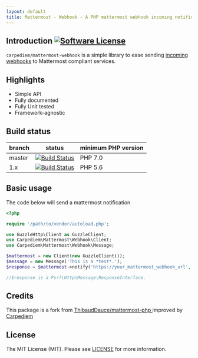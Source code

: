 ```yaml
---
layout: default
title: Mattermost - Webhook - A PHP mattermost webhook incoming notification system
---
```


Introduction [![Software License](https://img.shields.io/badge/license-MIT-brightgreen.svg?style=flat-square)](https://github.com/carpediem/mattermost-webhook/blob/master/LICENSE)
------

`carpediem/mattermost-webhook` is a simple library to ease sending [incoming webhooks](https://docs.mattermost.com/developer/webhooks-incoming.html) to Mattermost compliant services.

Highlights
-------

* Simple API
* Fully documented
* Fully Unit tested
* Framework-agnostic

Build status
-------

| branch       | status | minimum PHP version |
| ------------ | ------ | ------------------- |
| master       | [![Build Status](https://travis-ci.org/carpediem/mattermost-webhook.svg?branch=master)](https://travis-ci.org/carpediem/mattermost-webhook/tree/master) | PHP 7.0 |
| 1.x          | [![Build Status](https://travis-ci.org/carpediem/mattermost-webhook.svg?branch=1.x)](https://github.com/carpediem/mattermost-webhook/tree/1.x) | PHP 5.6 |

Basic usage
-------

The code below will send a mattermost notification

```php
<?php

require '/path/to/vendor/autoload.php';

use GuzzleHttp\Client as GuzzleClient;
use Carpediem\Mattermost\Webhook\Client;
use Carpediem\Mattermost\Webhook\Message;

$mattermost = new Client(new GuzzleClient());
$message = new Message('This is a *test*.');
$response = $mattermost->notify('https://your_mattermost_webhook_url', $message);

//$response is a Psr7\Http\Message\ResponseInterface.
```

Credits
-------

This package is a fork from [ThibaudDauce/mattermost-php ](https://github.com/ThibaudDauce/mattermost-php)
improved by
[Carpediem](//carpediem.github.io)

License
-------

The MIT License (MIT). Please see [LICENSE] for more information.

[LICENSE]: https://github.com/carpediem/mattermost-webhook/blob/master/LICENSE
